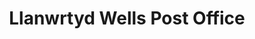 ---
title: "Llanwrtyd Wells Post Office"
url: /llanwrtyd-wells/llanwrtyd-wells-post-office/
shop: Lebensmittel
---